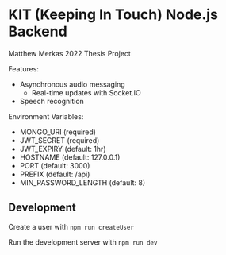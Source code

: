 # KIT (Keeping In Touch) Node.js Backend

Matthew Merkas 2022 Thesis Project

Features:

- Asynchronous audio messaging
  - Real-time updates with Socket.IO
- Speech recognition

Environment Variables:

- MONGO_URI (required)
- JWT_SECRET (required)
- JWT_EXPIRY (default: 1hr)
- HOSTNAME (default: 127.0.0.1)
- PORT (default: 3000)
- PREFIX (default: /api)
- MIN_PASSWORD_LENGTH (default: 8)

## Development

Create a user with `npm run createUser`

Run the development server with `npm run dev`
